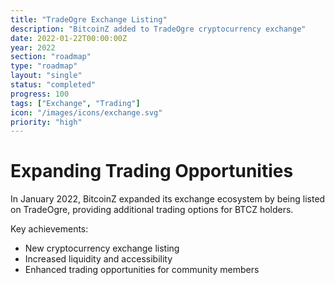 ```yaml
---
title: "TradeOgre Exchange Listing"
description: "BitcoinZ added to TradeOgre cryptocurrency exchange"
date: 2022-01-22T00:00:00Z
year: 2022
section: "roadmap"
type: "roadmap"
layout: "single"
status: "completed"
progress: 100
tags: ["Exchange", "Trading"]
icon: "/images/icons/exchange.svg"
priority: "high"
---
```


# Expanding Trading Opportunities

In January 2022, BitcoinZ expanded its exchange ecosystem by being listed on TradeOgre, providing additional trading options for BTCZ holders.

Key achievements:
- New cryptocurrency exchange listing
- Increased liquidity and accessibility
- Enhanced trading opportunities for community members
